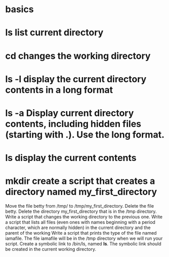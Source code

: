 # basics
# ls list current directory
# cd changes the working directory
# ls -l display the current directory contents in a long format
# ls -a Display current directory contents, including hidden files (starting with .). Use the long format.
# ls display the current contents
# mkdir create a script that creates a directory named my_first_directory
Move the file betty from /tmp/ to /tmp/my_first_directory.
Delete the file betty.
Delete the directory my_first_directory that is in the /tmp directory.
Write a script that changes the working directory to the previous one.
Write a script that lists all files (even ones with names beginning with a period character, which are normally hidden) in the current directory and the parent of the working 
Write a script that prints the type of the file named iamafile. The file iamafile will be in the /tmp directory when we will run your script.
Create a symbolic link to /bin/ls, named __ls__. The symbolic link should be created in the current working directory.